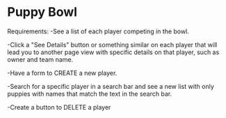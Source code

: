 # Puppy Bowl

Requirements:
-See a list of each player competing in the bowl.

-Click a "See Details" button or something similar on each player that will lead you to another page view with specific details on that player, such as owner and team name.

-Have a form to CREATE a new player.

-Search for a specific player in a search bar and see a new list with only puppies with names that match the text in the search bar.

-Create a button to DELETE a player
